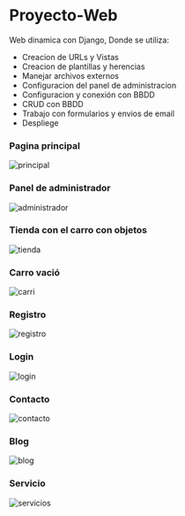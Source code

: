 # Proyecto-Web
Web dinamica con Django, 
Donde se utiliza: 
- Creacion de URLs y Vistas
- Creacion de plantillas y herencias
- Manejar archivos externos
- Configuracion del panel de administracion
- Configuracion y conexión con BBDD
- CRUD con BBDD
- Trabajo con formularios y envios de email
- Despliege

### Pagina principal
![principal](https://user-images.githubusercontent.com/103216638/193000836-8f3cbd5b-b6da-45c0-8780-ae5f337d9652.PNG)

### Panel de administrador
![administrador](https://user-images.githubusercontent.com/103216638/193000907-08acd1e9-3a0f-46d8-bd19-4051b2b949b2.PNG)

### Tienda con el carro con objetos
![tienda](https://user-images.githubusercontent.com/103216638/193000962-99970321-4a5d-46d5-b3fc-61ffa8308b0a.PNG)

### Carro vació
![carri](https://user-images.githubusercontent.com/103216638/193001160-aec7d0c9-05c4-4123-babd-a1bc02c056b9.PNG)

### Registro 
![registro](https://user-images.githubusercontent.com/103216638/193001285-7682c52c-9006-481a-9078-4b9bc640ffa9.PNG)

### Login
![login](https://user-images.githubusercontent.com/103216638/193001320-d8fbb8d9-db77-48bd-a155-5f928f39bd09.PNG)

### Contacto
![contacto](https://user-images.githubusercontent.com/103216638/193001515-af61761f-1009-4e93-b4f5-c758b4add441.PNG)

### Blog
![blog](https://user-images.githubusercontent.com/103216638/193001558-92574358-d074-41f2-95e7-081232af0eb3.PNG)

### Servicio
![servicios](https://user-images.githubusercontent.com/103216638/193001931-06586748-0894-4cbc-927b-8541bdae21a2.PNG)
